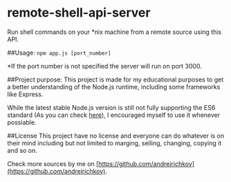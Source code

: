 # remote-shell-api-server
Run shell commands on your *nix machine from a remote source using this API.



##Usage:
```npm app.js [port_number]```

*If the port number is not specified the server will run on port 3000.



##Project purpose:
This project is made for my educational purposes to get a better understanding of the Node.js runtime, including some frameworks like Express.

While the latest stable Node.js version is still not fully supporting the ES6 standard (As you can check [here](http://node.green/)), I encouraged myself to use it whenever possiable.



##License
This project have no license and everyone can do whatever is on their mind including but not limited to marging, selling, changing, copying it and so on.


Check more sources by me on [https://github.com/andreirichkov](https://github.com/andreirichkov).
